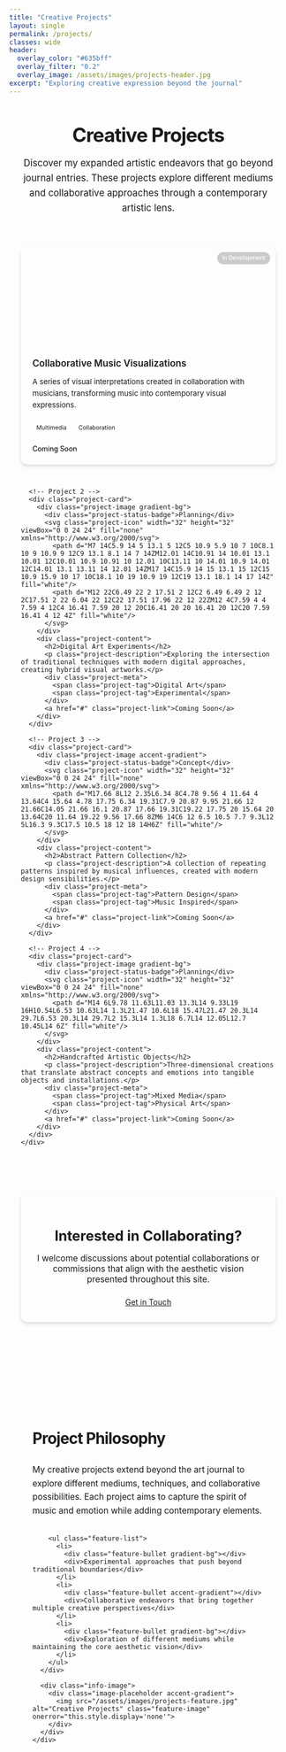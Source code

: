 ```yaml
---
title: "Creative Projects"
layout: single
permalink: /projects/
classes: wide
header:
  overlay_color: "#635bff"
  overlay_filter: "0.2"
  overlay_image: /assets/images/projects-header.jpg
excerpt: "Exploring creative expression beyond the journal"
---
```


<div class="page-container">
  <div class="page-intro">
    <h1 class="page-title">Creative Projects</h1>
    <p class="page-description">Discover my expanded artistic endeavors that go beyond journal entries. These projects explore different mediums and collaborative approaches through a contemporary artistic lens.</p>
  </div>

  <div class="projects-container">
    <div class="projects-grid">
      <!-- Project 1 -->
      <div class="project-card">
        <div class="project-image accent-gradient">
          <div class="project-status-badge">In Development</div>
          <svg class="project-icon" width="32" height="32" viewBox="0 0 24 24" fill="none" xmlns="http://www.w3.org/2000/svg">
            <path d="M12 3V13.55C11.41 13.21 10.73 13 10 13C7.79 13 6 14.79 6 17C6 19.21 7.79 21 10 21C12.21 21 14 19.21 14 17V7H18V3H12ZM10 19C8.9 19 8 18.1 8 17C8 15.9 8.9 15 10 15C11.1 15 12 15.9 12 17C12 18.1 11.1 19 10 19Z" fill="white"/>
          </svg>
        </div>
        <div class="project-content">
          <h2>Collaborative Music Visualizations</h2>
          <p class="project-description">A series of visual interpretations created in collaboration with musicians, transforming music into contemporary visual expressions.</p>
          <div class="project-meta">
            <span class="project-tag">Multimedia</span>
            <span class="project-tag">Collaboration</span>
          </div>
          <a href="#" class="project-link">Coming Soon</a>
        </div>
      </div>
      
      <!-- Project 2 -->
      <div class="project-card">
        <div class="project-image gradient-bg">
          <div class="project-status-badge">Planning</div>
          <svg class="project-icon" width="32" height="32" viewBox="0 0 24 24" fill="none" xmlns="http://www.w3.org/2000/svg">
            <path d="M7 14C5.9 14 5 13.1 5 12C5 10.9 5.9 10 7 10C8.1 10 9 10.9 9 12C9 13.1 8.1 14 7 14ZM12.01 14C10.91 14 10.01 13.1 10.01 12C10.01 10.9 10.91 10 12.01 10C13.11 10 14.01 10.9 14.01 12C14.01 13.1 13.11 14 12.01 14ZM17 14C15.9 14 15 13.1 15 12C15 10.9 15.9 10 17 10C18.1 10 19 10.9 19 12C19 13.1 18.1 14 17 14Z" fill="white"/>
            <path d="M12 22C6.49 22 2 17.51 2 12C2 6.49 6.49 2 12 2C17.51 2 22 6.04 22 12C22 17.51 17.96 22 12 22ZM12 4C7.59 4 4 7.59 4 12C4 16.41 7.59 20 12 20C16.41 20 20 16.41 20 12C20 7.59 16.41 4 12 4Z" fill="white"/>
          </svg>
        </div>
        <div class="project-content">
          <h2>Digital Art Experiments</h2>
          <p class="project-description">Exploring the intersection of traditional techniques with modern digital approaches, creating hybrid visual artworks.</p>
          <div class="project-meta">
            <span class="project-tag">Digital Art</span>
            <span class="project-tag">Experimental</span>
          </div>
          <a href="#" class="project-link">Coming Soon</a>
        </div>
      </div>
      
      <!-- Project 3 -->
      <div class="project-card">
        <div class="project-image accent-gradient">
          <div class="project-status-badge">Concept</div>
          <svg class="project-icon" width="32" height="32" viewBox="0 0 24 24" fill="none" xmlns="http://www.w3.org/2000/svg">
            <path d="M17.66 8L12 2.35L6.34 8C4.78 9.56 4 11.64 4 13.64C4 15.64 4.78 17.75 6.34 19.31C7.9 20.87 9.95 21.66 12 21.66C14.05 21.66 16.1 20.87 17.66 19.31C19.22 17.75 20 15.64 20 13.64C20 11.64 19.22 9.56 17.66 8ZM6 14C6 12 6.5 10.5 7.7 9.3L12 5L16.3 9.3C17.5 10.5 18 12 18 14H6Z" fill="white"/>
          </svg>
        </div>
        <div class="project-content">
          <h2>Abstract Pattern Collection</h2>
          <p class="project-description">A collection of repeating patterns inspired by musical influences, created with modern design sensibilities.</p>
          <div class="project-meta">
            <span class="project-tag">Pattern Design</span>
            <span class="project-tag">Music Inspired</span>
          </div>
          <a href="#" class="project-link">Coming Soon</a>
        </div>
      </div>
      
      <!-- Project 4 -->
      <div class="project-card">
        <div class="project-image gradient-bg">
          <div class="project-status-badge">Planning</div>
          <svg class="project-icon" width="32" height="32" viewBox="0 0 24 24" fill="none" xmlns="http://www.w3.org/2000/svg">
            <path d="M14 6L9.78 11.63L11.03 13.3L14 9.33L19 16H10.54L6.53 10.63L14 1.3L21.47 10.6L18 15.47L21.47 20.3L14 29.7L6.53 20.3L14 29.7L2 15.3L14 1.3L18 6.7L14 12.05L12.7 10.45L14 6Z" fill="white"/>
          </svg>
        </div>
        <div class="project-content">
          <h2>Handcrafted Artistic Objects</h2>
          <p class="project-description">Three-dimensional creations that translate abstract concepts and emotions into tangible objects and installations.</p>
          <div class="project-meta">
            <span class="project-tag">Mixed Media</span>
            <span class="project-tag">Physical Art</span>
          </div>
          <a href="#" class="project-link">Coming Soon</a>
        </div>
      </div>
    </div>
  </div>
  
  <div class="section section--cta">
    <div class="cta-content">
      <h2>Interested in Collaborating?</h2>
      <p>I welcome discussions about potential collaborations or commissions that align with the aesthetic vision presented throughout this site.</p>
      <a href="#" class="btn btn--primary">Get in Touch</a>
    </div>
  </div>
  
  <div class="section section--light section--info">
    <div class="info-grid">
      <div class="info-content">
        <h2>Project Philosophy</h2>
        <p>My creative projects extend beyond the art journal to explore different mediums, techniques, and collaborative possibilities. Each project aims to capture the spirit of music and emotion while adding contemporary elements.</p>
        
        <ul class="feature-list">
          <li>
            <div class="feature-bullet gradient-bg"></div>
            <div>Experimental approaches that push beyond traditional boundaries</div>
          </li>
          <li>
            <div class="feature-bullet accent-gradient"></div>
            <div>Collaborative endeavors that bring together multiple creative perspectives</div>
          </li>
          <li>
            <div class="feature-bullet gradient-bg"></div>
            <div>Exploration of different mediums while maintaining the core aesthetic vision</div>
          </li>
        </ul>
      </div>
      
      <div class="info-image">
        <div class="image-placeholder accent-gradient">
          <img src="/assets/images/projects-feature.jpg" alt="Creative Projects" class="feature-image" onerror="this.style.display='none'">
        </div>
      </div>
    </div>
  </div>
</div>

<style>
/* Page container */
.page-container {
  max-width: 1200px;
  margin: 0 auto;
  padding: 0 1.5em;
}

/* Page intro styling */
.page-intro {
  text-align: center;
  max-width: 800px;
  margin: 2em auto 4em;
}

.page-title {
  font-size: 2.5em;
  margin-bottom: 0.5em;
  font-weight: 700;
  letter-spacing: -0.03em;
}

.page-description {
  font-size: 1.2em;
  color: var(--text-lighter);
  line-height: 1.6;
}

/* Projects grid styling */
.projects-container {
  margin-bottom: 4em;
}

.projects-grid {
  display: grid;
  grid-template-columns: repeat(auto-fill, minmax(320px, 1fr));
  gap: 2em;
}

.project-card {
  background-color: var(--white);
  border-radius: 12px;
  overflow: hidden;
  box-shadow: 0 4px 6px rgba(50, 50, 93, 0.11), 0 1px 3px rgba(0, 0, 0, 0.08);
  transition: all 0.3s ease;
  border: 1px solid var(--border);
}

.project-card:hover {
  transform: translateY(-4px);
  box-shadow: 0 7px 14px rgba(50, 50, 93, 0.1), 0 3px 6px rgba(0, 0, 0, 0.08);
}

.project-image {
  height: 180px;
  position: relative;
  display: flex;
  align-items: center;
  justify-content: center;
}

.project-icon {
  opacity: 0.8;
}

.project-status-badge {
  position: absolute;
  top: 1em;
  right: 1em;
  background-color: rgba(0, 0, 0, 0.2);
  color: white;
  font-size: 0.75em;
  padding: 0.4em 0.8em;
  border-radius: 30px;
  font-weight: 500;
}

.project-content {
  padding: 1.5em;
}

.project-content h2 {
  font-size: 1.2em;
  margin-top: 0;
  margin-bottom: 0.7em;
  font-weight: 600;
}

.project-description {
  font-size: 0.95em;
  line-height: 1.6;
  margin-bottom: 1.5em;
  color: var(--text-lighter);
}

.project-meta {
  display: flex;
  flex-wrap: wrap;
  gap: 0.5em;
  margin-bottom: 1.5em;
}

.project-tag {
  display: inline-block;
  padding: 0.3em 0.7em;
  border-radius: 30px;
  font-size: 0.75em;
  background-color: var(--light-bg);
  color: var(--text-lighter);
}

.project-link {
  display: inline-block;
  color: var(--primary);
  font-weight: 500;
  font-size: 0.9em;
  text-decoration: none;
  transition: all 0.2s ease;
}

.project-link:hover {
  color: var(--primary-dark);
  text-decoration: underline;
}

/* CTA section styling */
.section--cta {
  margin: 5em 0;
  text-align: center;
}

.cta-content {
  background-color: var(--white);
  border-radius: 12px;
  padding: 3em;
  box-shadow: 0 4px 6px rgba(50, 50, 93, 0.11), 0 1px 3px rgba(0, 0, 0, 0.08);
  border: 1px solid var(--border);
  max-width: 800px;
  margin: 0 auto;
}

.cta-content h2 {
  font-size: 1.8em;
  margin-bottom: 0.5em;
  font-weight: 700;
}

.cta-content p {
  font-size: 1.1em;
  color: var(--text-lighter);
  margin-bottom: 1.5em;
  max-width: 600px;
  margin-left: auto;
  margin-right: auto;
}

/* Info section styling */
.section--light {
  background-color: var(--light-bg);
  padding: 4em 0;
  border-radius: 12px;
  margin-bottom: 4em;
}

.info-grid {
  display: grid;
  grid-template-columns: 1fr 1fr;
  gap: 4em;
  align-items: center;
  max-width: 1100px;
  margin: 0 auto;
  padding: 0 1.5em;
}

.info-content h2 {
  font-size: 2em;
  margin-bottom: 1em;
  font-weight: 700;
  letter-spacing: -0.03em;
}

.info-content p {
  font-size: 1.1em;
  color: var(--text-lighter);
  line-height: 1.6;
  margin-bottom: 2em;
}

.feature-list {
  list-style: none;
  padding: 0;
  margin: 0;
}

.feature-list li {
  display: flex;
  align-items: flex-start;
  margin-bottom: 1.2em;
}

.feature-bullet {
  width: 12px;
  height: 12px;
  border-radius: 50%;
  margin-right: 1em;
  margin-top: 0.4em;
}

.info-image {
  display: flex;
  justify-content: center;
}

.image-placeholder {
  width: 100%;
  max-width: 400px;
  aspect-ratio: 3/4;
  border-radius: 12px;
  overflow: hidden;
  box-shadow: 0 8px 30px rgba(0, 0, 0, 0.12);
}

.feature-image {
  width: 100%;
  height: 100%;
  object-fit: cover;
}

/* Responsive adjustments */
@media (max-width: 992px) {
  .info-grid {
    grid-template-columns: 1fr;
    gap: 2em;
  }
  
  .info-image {
    grid-row: 1;
  }
  
  .info-content {
    grid-row: 2;
  }
  
  .cta-content {
    padding: 2em;
  }
}

@media (max-width: 768px) {
  .projects-grid {
    grid-template-columns: 1fr;
  }
  
  .page-title {
    font-size: 2em;
  }
  
  .section--light {
    padding: 3em 0;
  }
}
</style>
